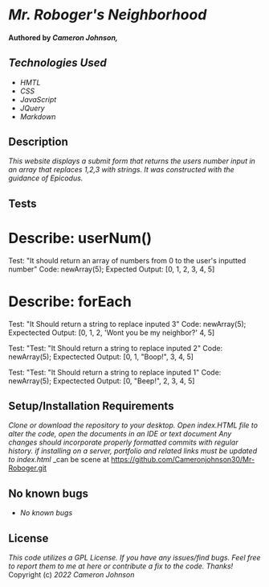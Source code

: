 # _Mr. Roboger's Neighborhood_

#### Authored by _Cameron Johnson,_


## _Technologies Used_

* _HMTL_
* _CSS_
* _JavaScript_
* _JQuery_
* _Markdown_

## Description 

_This website displays a submit form that returns the users number input in an array that replaces 1,2,3 with strings. It was constructed with the guidance of Epicodus._

## Tests

# Describe: userNum()

Test: "It should return an array of numbers from 0 to the user's inputted number"
Code: newArray(5);
Expected Output: [0, 1, 2, 3, 4, 5]

# Describe: forEach
Test: "It Should return a string to replace inputed 3"
Code: newArray(5);
Expectected Output: [0, 1, 2, 'Wont you be my neighbor?' 4, 5]

Test: "Test: "It Should return a string to replace inputed 2"
Code: newArray(5);
Expectected Output: [0, 1, "Boop!", 3, 4, 5]

Test: "Test: "It Should return a string to replace inputed 1"
Code: newArray(5);
Expectected Output: [0, "Beep!", 2, 3, 4, 5]

## Setup/Installation Requirements

_Clone or download the repository to your desktop._
_Open index.HTML file_
_to alter the code, open the documents in an IDE or text document
Any changes should incorporate properly formatted commits with regular history._
_if installing on a server, portfolio and related links must be updated to index.html_
_can be scene at https://github.com/Cameronjohnson30/Mr-Roboger.git

## No known bugs
* _No known bugs_

## License 
 _This code utilizes a GPL License. If you have any issues/find bugs. Feel free to report them to me at here or contribute a fix to the code. Thanks!_ Copyright (c) _2022_ _Cameron Johnson_
